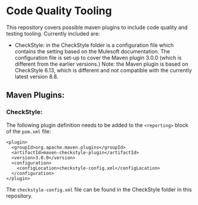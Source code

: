 # Code Quality Tooling

This repository covers possible maven plugins to include code quality and testing
tooling. Currently included are:

- CheckStyle: in the CheckStyle folder is a configuration file which contains
  the setting based on the Mulesoft documentation. The configuration file is
  set-up to cover the Maven plugin 3.0.0 (which is different from
  the earlier versions.) Note: the Maven plugin is based on CheckStyle 6.13,
  which is different and not compatible with the currently latest version 8.8.

## Maven Plugins:

### CheckStyle:

The following plugin definition needs to be added to the `<reporting>` block of
the `pom.xml` file:

```
<plugin>
  <groupId>org.apache.maven.plugins</groupId>
  <artifactId>maven-checkstyle-plugin</artifactId>
  <version>3.0.0</version>
  <configuration>
    <configLocation>checkstyle-config.xml</configLocation>
  </configuration>
</plugin>
```

The `checkstyle-config.xml` file can be found in the CheckStyle folder in
this repository.
